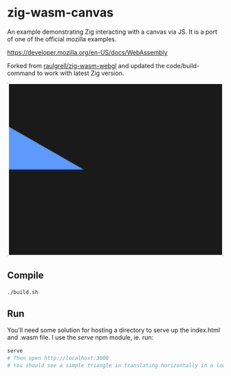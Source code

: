 # zig-wasm-canvas

An example demonstrating Zig interacting with a canvas via JS. It is a port of
one of the official mozilla examples.

https://developer.mozilla.org/en-US/docs/WebAssembly

Forked from [raulgrell/zig-wasm-webgl](https://github.com/raulgrell/zig-wasm-webgl) and updated the code/build-command to work with latest Zig version.

<img src="docs/screen-recording.gif"/>

## Compile

```bash
./build.sh
```

## Run

You'll need some solution for hosting a directory to serve up the index.html
and .wasm file. I use the _serve_ npm module, ie. run:

```bash
serve
# Then open http://localhost:3000
# You should see a simple triangle in translating horizontally in a loop
```
